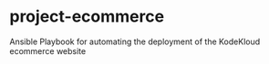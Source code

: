 # project-ecommerce
Ansible Playbook for automating the deployment of the KodeKloud ecommerce website
